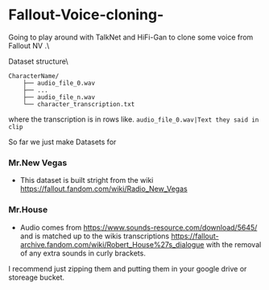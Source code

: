 # Fallout-Voice-cloning-
Going to play around with TalkNet and HiFi-Gan to clone some voice from Fallout NV .\

Dataset structure\
```
CharacterName/
    ├── audio_file_0.wav
    ├── ...
    ├── audio_file_n.wav
    └── character_transcription.txt
```

where the transcription is in rows like. `audio_file_0.wav|Text they said in clip`

So far we just make Datasets for  
### Mr.New Vegas 
- This dataset is built stright from the wiki https://fallout.fandom.com/wiki/Radio_New_Vegas

### Mr.House 
- Audio comes from https://www.sounds-resource.com/download/5645/ and is matched up to the wikis transcriptions https://fallout-archive.fandom.com/wiki/Robert_House%27s_dialogue with the removal of any extra sounds in curly brackets.

I recommend just zipping them and putting them in your google drive or storeage bucket.